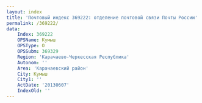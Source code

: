 ```yaml
---
layout: index
title: 'Почтовый индекс 369222: отделение почтовой связи Почты России'
permalink: /369222/
data:
    Index: 369222
    OPSName: Кумыш
    OPSType: О
    OPSSubm: 369329
    Region: 'Карачаево-Черкесская Республика'
    Autonom: ''
    Area: 'Карачаевский район'
    City: Кумыш
    City1: ''
    ActDate: '20130607'
    IndexOld: ''
---
```


